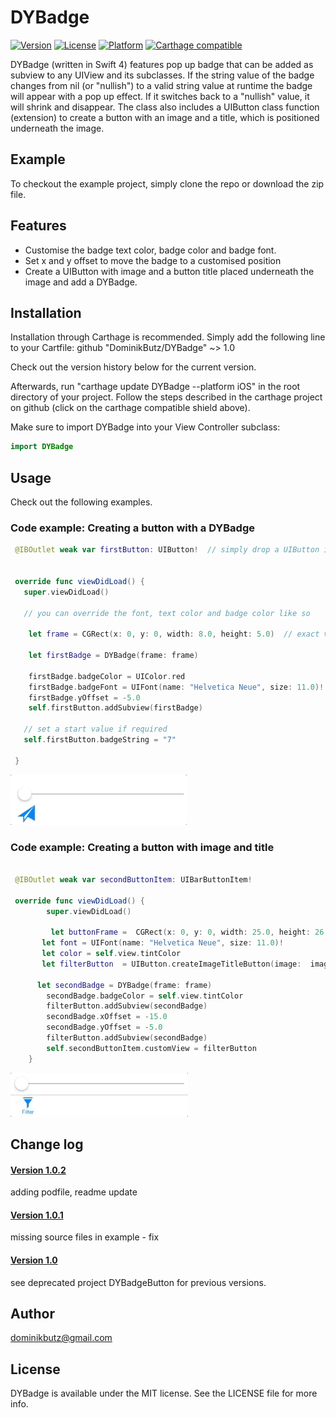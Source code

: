 # DYBadge

[![Version](https://img.shields.io/cocoapods/v/DYBadge.svg?style=flat)](http://cocoapods.org/pods/DYBadge)
[![License](https://img.shields.io/cocoapods/l/DYBadge.svg?style=flat)](http://cocoapods.org/pods/DYBadge)
[![Platform](https://img.shields.io/cocoapods/p/DYBadge.svg?style=flat)](http://cocoapods.org/pods/DYBadge)
[![Carthage compatible](https://img.shields.io/badge/Carthage-compatible-4BC51D.svg?style=flat)](https://github.com/Carthage/Carthage)


 DYBadge (written in Swift 4) features pop up badge that can be added as subview to any UIView and its subclasses. If the string value of the badge changes from nil (or "nullish") to a valid string value at runtime the badge will appear with a pop up effect. If it switches back to a "nullish" value, it will shrink and disappear.
The class also includes a UIButton  class function (extension) to create a button with an image and a title, which is positioned underneath the image. 

## Example

To checkout the example project, simply clone the repo or download the zip file. 

## Features

* Customise the badge text color, badge color and badge font.
* Set x and y offset to move the badge to a customised position
* Create a UIButton with image and a button title placed underneath the image and add a DYBadge.

## Installation


Installation through Carthage is recommended. Simply add the following line to your Cartfile:
github "DominikButz/DYBadge" ~> 1.0

Check out the version history below for the current version.

Afterwards, run "carthage update DYBadge --platform iOS" in the root directory of your project. Follow the steps described in the carthage project on github (click on the carthage compatible shield above). 

Make sure to import DYBadge into your View Controller subclass:

```Swift
import DYBadge
```

## Usage

Check out the following examples.

### Code example: Creating a button with a DYBadge


```Swift
 @IBOutlet weak var firstButton: UIButton!  // simply drop a UIButton into the VC from interface builder in storyboard
 

 override func viewDidLoad() {
   super.viewDidLoad()
   
   // you can override the font, text color and badge color like so
   
    let frame = CGRect(x: 0, y: 0, width: 8.0, height: 5.0)  // exact values are not important, they are changed according to the font size
    
    let firstBadge = DYBadge(frame: frame)
        
    firstBadge.badgeColor = UIColor.red
    firstBadge.badgeFont = UIFont(name: "Helvetica Neue", size: 11.0)!
    firstBadge.yOffset = -5.0
    self.firstButton.addSubview(firstBadge)

   // set a start value if required
   self.firstButton.badgeString = "7"
   
 }

```

![DYBadgeButton example](./gitResources/DYBadgeExample1-small.gif "Badge Button example 1") 

### Code example: Creating a button with image and title

 
```Swift

 @IBOutlet weak var secondButtonItem: UIBarButtonItem!

 override func viewDidLoad() {
	    super.viewDidLoad()
	        
		 let buttonFrame =  CGRect(x: 0, y: 0, width: 25.0, height: 26.0)
       let font = UIFont(name: "Helvetica Neue", size: 11.0)!
       let color = self.view.tintColor
       let filterButton  = UIButton.createImageTitleButton(image:  imageLiteral(resourceName: "filterButton"), title: "Filter", font: font, frame: buttonFrame, tintColor: color!)  // see extension in the DYBadge file
        
      let secondBadge = DYBadge(frame: frame)
        secondBadge.badgeColor = self.view.tintColor
        filterButton.addSubview(secondBadge)
        secondBadge.xOffset = -15.0
        secondBadge.yOffset = -5.0
        filterButton.addSubview(secondBadge)
        self.secondButtonItem.customView = filterButton
	}
```
![DYBadgeButton example](./gitResources/DYBadgeExample2-small.gif "Badge Button example 2") 

## Change log
#### [Version 1.0.2](https://github.com/DominikButz/DYBadge/releases/tag/1.0.2)
adding podfile, readme update

#### [Version 1.0.1](https://github.com/DominikButz/DYBadge/releases/tag/1.0.1)
missing source files in example - fix

#### [Version 1.0](https://github.com/DominikButz/DYBadge/releases/tag/1.0)
see deprecated project DYBadgeButton for previous versions. 


## Author

dominikbutz@gmail.com

## License

DYBadge is available under the MIT license. See the LICENSE file for more info.


